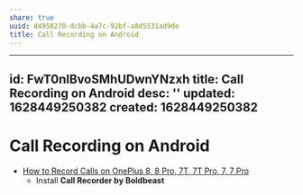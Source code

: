 ```yaml
---
share: true
uuid: d4958270-dcbb-4a7c-92bf-a8d5531ad9de
title: Call Recording on Android
---
```

---
id: FwT0nlBvoSMhUDwnYNzxh
title: Call Recording on Android
desc: ''
updated: 1628449250382
created: 1628449250382
---
# Call Recording on Android
*   [How to Record Calls on OnePlus 8, 8 Pro, 7T, 7T Pro, 7, 7 Pro](https://oneplustips.com/how-to-record-phone-calls-oneplus/)
    *   Install **Call Recorder by Boldbeast**
